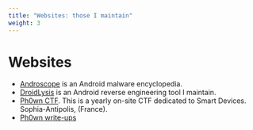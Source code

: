 ```yaml
---
title: "Websites: those I maintain"
weight: 3
---
```


# Websites

- [Androscope](https://androscope.fortinet-cse.com) is an Android malware encyclopedia. 
- [DroidLysis](https://github.com/cryptax/droidlysis) is an Android reverse engineering tool I maintain.
- [Ph0wn CTF](https://ph0wn.org). This is a yearly on-site CTF dedicated to Smart Devices. Sophia-Antipolis, (France).
- [Ph0wn write-ups](https://github.com/ph0wn/writeups)



